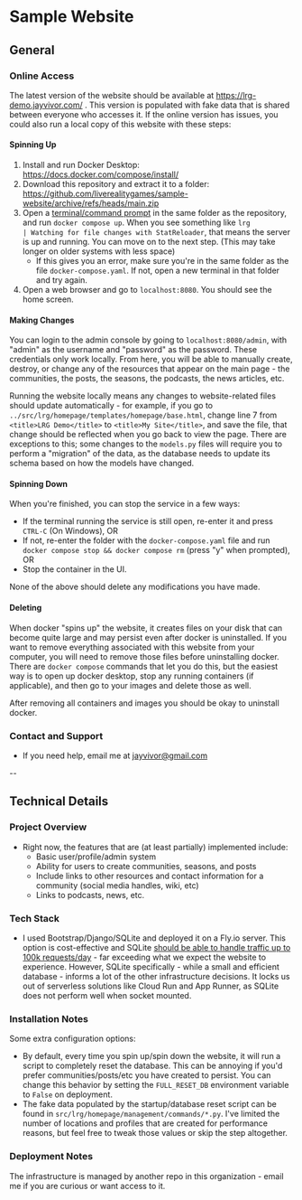 # Sample Website

## General

### Online Access

The latest version of the website should be available at https://lrg-demo.jayvivor.com/ . This version is populated with fake data that is shared between everyone who accesses it.
If the online version has issues, you could also run a local copy of this website with these steps:

#### Spinning Up
 
1. Install and run Docker Desktop: https://docs.docker.com/compose/install/
2. Download this repository and extract it to a folder: https://github.com/liverealitygames/sample-website/archive/refs/heads/main.zip 
3. Open a [terminal/command prompt](https://www.wikihow.com/Open-Terminal-in-Windows) in the same folder as the repository, and run `docker compose up`. When you see something like `lrg             | Watching for file changes with StatReloader`, that means the server is up and running. You can move on to the next step. (This may take longer on older systems with less space)
    - If this gives you an error, make sure you're in the same folder as the file `docker-compose.yaml`. If not, open a new terminal in that folder and try again.
5. Open a web browser and go to `localhost:8080`. You should see the home screen.

#### Making Changes

You can login to the admin console by going to `localhost:8080/admin`, with "admin" as the username and "password" as the password. These credentials only work locally. From here, you will be able to manually create, destroy, or change any of the resources that appear on the main page - the communities, the posts, the seasons, the podcasts, the news articles, etc.

Running the website locally means any changes to website-related files should update automatically - for example, if you go to `../src/lrg/homepage/templates/homepage/base.html`, change line 7 from `<title>LRG Demo</title>` to `<title>My Site</title>`, and save the file, that change should be reflected when you go back to view the page. There are exceptions to this; some changes to the `models.py` files will require you to perform a "migration" of the data, as the database needs to update its schema based on how the models have changed.

#### Spinning Down

When you're finished, you can stop the service in a few ways:

- If the terminal running the service is still open, re-enter it and press `CTRL-C` (On Windows), OR
- If not, re-enter the folder with the `docker-compose.yaml` file and run `docker compose stop && docker compose rm` (press "y" when prompted), OR
- Stop the container in the UI.

None of the above should delete any modifications you have made.

#### Deleting

When docker "spins up" the website, it creates files on your disk that can become quite large and may persist even after docker is uninstalled. If you want to remove everything associated with this website from your computer, you will need to remove those files before uninstalling docker. There are `docker compose` commands that let you do this, but the easiest way is to open up docker desktop, stop any running containers (if applicable), and then go to your images and delete those as well.

After removing all containers and images you should be okay to uninstall docker.

### Contact and Support

- If you need help, email me at jayvivor@gmail.com

--

## Technical Details

### Project Overview

- Right now, the features that are (at least partially) implemented include:
    - Basic user/profile/admin system
    - Ability for users to create communities, seasons, and posts
    - Include links to other resources and contact information for a community (social media handles, wiki, etc)
    - Links to podcasts, news, etc.

### Tech Stack

- I used Bootstrap/Django/SQLite and deployed it on a Fly.io server. This option is cost-effective and SQLite [should be able to handle traffic up to 100k requests/day](https://www.sqlite.org/whentouse.html) - far exceeding what we expect the website to experience. However, SQLite specifically - while a small and efficient database - informs a lot of the other infrastructure decisions. It locks us out of serverless solutions like Cloud Run and App Runner, as SQLite does not perform well when socket mounted.

### Installation Notes

Some extra configuration options:

- By default, every time you spin up/spin down the website, it will run a script to completely reset the database. This can be annoying if you'd prefer communities/posts/etc you have created to persist. You can change this behavior by setting the `FULL_RESET_DB` environment variable to `False` on deployment.
- The fake data populated by the startup/database reset script can be found in `src/lrg/homepage/management/commands/*.py`. I've limited the number of locations and profiles that are created for performance reasons, but feel free to tweak those values or skip the step altogether.

### Deployment Notes

The infrastructure is managed by another repo in this organization - email me if you are curious or want access to it.
